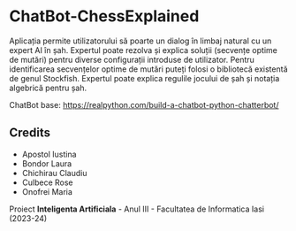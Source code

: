# ChatBot-ChessExplained

Aplicația permite utilizatorului să poarte un dialog în limbaj natural cu un expert AI în șah.
Expertul poate rezolva și explica soluții (secvențe optime de mutări) pentru diverse configurații introduse de utilizator. Pentru identificarea secvențelor optime de mutări puteți folosi o bibliotecă existentă de genul Stockfish.
Expertul poate explica regulile jocului de șah și notația algebrică pentru șah.

ChatBot base: https://realpython.com/build-a-chatbot-python-chatterbot/

## Credits
  
  - Apostol Iustina
  - Bondor Laura
  - Chichirau Claudiu
  - Culbece Rose
  - Onofrei Maria

Proiect __Inteligenta Artificiala__ - Anul III - Facultatea de Informatica Iasi (2023-24)
